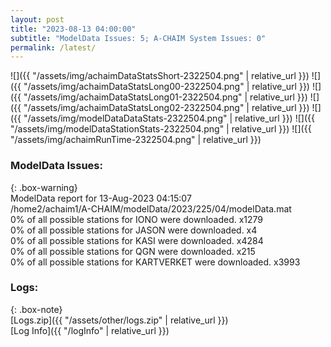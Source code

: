 ```yaml
---
layout: post
title: "2023-08-13 04:00:00"
subtitle: "ModelData Issues: 5; A-CHAIM System Issues: 0"
permalink: /latest/
---
```


![]({{ "/assets/img/achaimDataStatsShort-2322504.png" | relative_url }})
![]({{ "/assets/img/achaimDataStatsLong00-2322504.png" | relative_url }})
![]({{ "/assets/img/achaimDataStatsLong01-2322504.png" | relative_url }})
![]({{ "/assets/img/achaimDataStatsLong02-2322504.png" | relative_url }})
![]({{ "/assets/img/modelDataDataStats-2322504.png" | relative_url }})
![]({{ "/assets/img/modelDataStationStats-2322504.png" | relative_url }})
![]({{ "/assets/img/achaimRunTime-2322504.png" | relative_url }})


### ModelData Issues:  
  
{: .box-warning}  
 ModelData report for 13-Aug-2023 04:15:07   
 /home2/achaim1/A-CHAIM/modelData/2023/225/04/modelData.mat   
 0% of all possible stations for IONO were downloaded. x1279   
 0% of all possible stations for JASON were downloaded. x4   
 0% of all possible stations for KASI were downloaded. x4284   
 0% of all possible stations for QGN were downloaded. x215   
 0% of all possible stations for KARTVERKET were downloaded. x3993   
  


### Logs:  
  
{: .box-note}  
[Logs.zip]({{ "/assets/other/logs.zip" | relative_url }})  
[Log Info]({{ "/logInfo" | relative_url }})  
